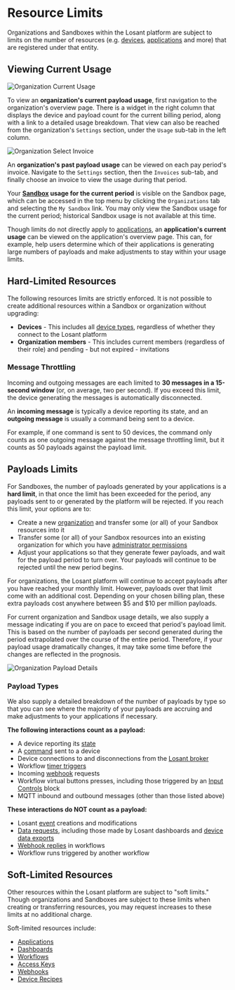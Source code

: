 # Resource Limits

Organizations and Sandboxes within the Losant platform are subject to limits on the number of resources (e.g. [devices](/devices/overview), [applications](/applications/overview) and more) that are registered under that entity.

## Viewing Current Usage

![Organization Current Usage](/images/organizations/organization-current-usage.png "Organization Current Usage")

To view an **organization's current payload usage**, first navigation to the organization's overview page. There is a widget in the right column that displays the device and payload count for the current billing period, along with a link to a detailed usage breakdown. That view can also be reached from the organization's `Settings` section, under the `Usage` sub-tab in the left column.

![Organization Select Invoice](/images/organizations/organization-select-invoice.png "Organization Select Invoice")

An **organization's past payload usage** can be viewed on each pay period's invoice. Navigate to the `Settings` section, then the `Invoices` sub-tab, and finally choose an invoice to view the usage during that period.

Your **[Sandbox](/user-accounts/sandbox) usage for the current period** is visible on the Sandbox page, which can be accessed in the top menu by clicking the `Organizations` tab and selecting the `My Sandbox` link. You may only view the Sandbox usage for the current period; historical Sandbox usage is not available at this time.

Though limits do not directly apply to [applications](/applications/overview), an **application's current usage** can be viewed on the application's overview page. This can, for example, help users determine which of their applications is generating large numbers of payloads and make adjustments to stay within your usage limits.

## Hard-Limited Resources

The following resources limits are strictly enforced. It is not possible to create additional resources within a Sandbox or organization without upgrading:

-   **Devices** - This includes all [device types](https://docs.losant.com/devices/overview/#device-type), regardless of whether they connect to the Losant platform
-   **Organization members** - This includes current members (regardless of their role) and pending - but not expired - invitations

### Message Throttling

Incoming and outgoing messages are each limited to **30 messages in a 15-second window** (or, on average, two per second). If you exceed this limit, the device generating the messages is automatically disconnected.

An **incoming message** is typically a device reporting its state, and an **outgoing message** is usually a command being sent to a device.

For example, if one command is sent to 50 devices, the command only counts as one outgoing message against the message throttling limit, but it counts as 50 payloads against the payload limit.

## Payloads Limits

For Sandboxes, the number of payloads generated by your applications is a **hard limit**, in that once the limit has been exceeded for the period, any payloads sent to or generated by the platform will be rejected. If you reach this limit, your options are to:

-   Create a new [organization](/organizations/overview) and transfer some (or all) of your Sandbox resources into it
-   Transfer some (or all) of your Sandbox resources into an existing organization for which you have [administrator permissions](https://docs.losant.com/organizations/overview/#organization-membership-and-roles)
-   Adjust your applications so that they generate fewer payloads, and wait for the payload period to turn over. Your payloads will continue to be rejected until the new period begins.

For organizations, the Losant platform will continue to accept payloads after you have reached your monthly limit. However, payloads over that limit come with an additional cost. Depending on your chosen billing plan, these extra payloads cost anywhere between $5 and $10 per million payloads.

For current organization and Sandbox usage details, we also supply a message indicating if you are on pace to exceed that period's payload limit. This is based on the number of payloads per second generated during the period extrapolated over the course of the entire period. Therefore, if your payload usage dramatically changes, it may take some time before the changes are reflected in the prognosis.

![Organization Payload Details](/images/organizations/organization-payload-details.png "Organization Payload Details")

### Payload Types

We also supply a detailed breakdown of the number of payloads by type so that you can see where the majority of your payloads are accruing and make adjustments to your applications if necessary.

**The following interactions count as a payload:**

-   A device reporting its [state](/devices/state)
-   A [command](/devices/commands) sent to a device
-   Device connections to and disconnections from the [Losant broker](/mqtt/overview/#the-losant-message-broker)
-   Workflow [timer triggers](/workflows/triggers/timer/)
-   Incoming [webhook](/applications/webhooks/) requests
-   Workflow virtual buttons presses, including those triggered by an [Input Controls](/dashboards/input-controls/) block
-   MQTT inbound and outbound messages (other than those listed above)

**These interactions do NOT count as a payload:**

-   Losant [event](/events/overview) creations and modifications
-   [Data requests](/rest-api/data/), including those made by Losant dashboards and [device data exports](/devices/overview/)
-   [Webhook replies](/workflows/outputs/webhook-reply/) in workflows
-   Workflow runs triggered by another workflow

## Soft-Limited Resources

Other resources within the Losant platform are subject to "soft limits." Though organizations and Sandboxes are subject to these limits when creating or transferring resources, you may request increases to these limits at no additional charge.

Soft-limited resources include:

-   [Applications](/applications/overview)
-   [Dashboards](/dashboards/overview)
-   [Workflows](/workflows/overview)
-   [Access Keys](/applications/access-keys)
-   [Webhooks](/applications/webhooks)
-   [Device Recipes](/devices/device-recipes)
